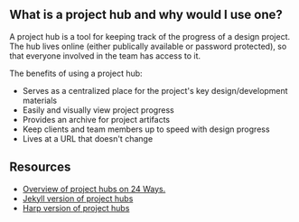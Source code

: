 ## What is a project hub and why would I use one?
A project hub is a tool for keeping track of the progress of a design project. The hub lives online (either publically available or password protected), so that everyone involved in the team has access to it.

The benefits of using a project hub:
- Serves as a centralized place for the project's key design/development materials
- Easily and visually view project progress
- Provides an archive for project artifacts
- Keep clients and team members up to speed with design progress
- Lives at a URL that doesn't change

## Resources
- [Overview of project hubs on 24 Ways.](http://24ways.org/2013/project-hubs/)
- [Jekyll version of project hubs](https://github.com/himedlooff/project-timeline)
- [Harp version of project hubs](https://github.com/jorgepedret/harp-project-hub)

